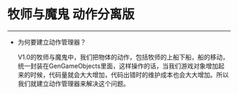 # 牧师与魔鬼 动作分离版
-----

- 为何要建立动作管理器？

    V1.0的牧师与魔鬼中，我们把物体的动作，包括牧师的上船下船，船的移动，统一封装在GenGameObjects里面，这样操作的话，当我们游戏对象增加起来的时候，代码量就会大大增加，代码出错时的维护成本也会大大增加。所以我们就建立动作管理器来解决这个问题。